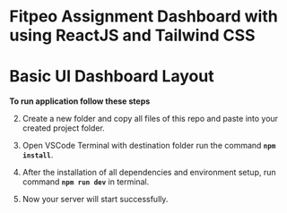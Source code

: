 # Fitpeo Assignment Dashboard with using ReactJS and Tailwind CSS
# Basic UI Dashboard Layout 

**To run application follow these steps**


2. Create a new folder and copy all files of this repo and paste into your created project folder. 

3. Open VSCode Terminal with destination folder run the command **`npm install`**.

3. After the installation of all dependencies and environment setup, run command **`npm run dev`** in terminal.

4. Now your server will start successfully.


